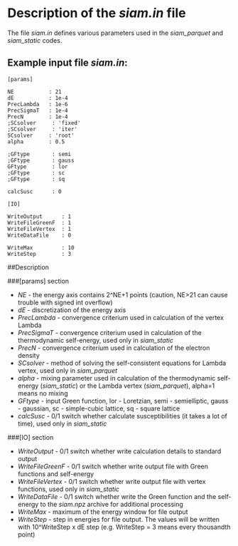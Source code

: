 Description of the *siam.in* file
================================

The file *siam.in* defines various parameters used in the *siam_parquet* and *siam_static* codes.

## Example input file *siam.in*:
```
[params]

NE           : 21
dE           : 1e-4
PrecLambda   : 1e-6
PrecSigmaT   : 1e-4
PrecN        : 1e-4
;SCsolver     : 'fixed'
;SCsolver     : 'iter'
SCsolver     : 'root'
alpha        : 0.5

;GFtype       : semi
;GFtype       : gauss
GFtype        : lor
;GFtype       : sc
;GFtype       : sq

calcSusc      : 0

[IO]

WriteOutput      : 1
WriteFileGreenF  : 1
WriteFileVertex  : 1
WriteDataFile    : 0

WriteMax         : 10
WriteStep        : 3
```
  
##Description

###[params] section

- *NE* - the energy axis contains 2^NE+1 points (caution, NE>21 can cause trouble with signed int overflow)  
- *dE* - discretization of the energy axis  
- *PrecLambda* - convergence criterium used in calculation of the vertex Lambda  
- *PrecSigmaT* - convergence criterium used in calculation of the thermodynamic self-energy, used only in *siam_static*  
- *PrecN* - convergence criterium used in calculation of the electron density  
- *SCsolver* - method of solving the self-consistent equations for Lambda vertex, used only in *siam_parquet*  
- *alpha* - mixing parameter used in calculation of the thermodynamic self-energy (*siam_static*) or 
the Lambda vertex (*siam_parquet*), alpha=1 means no mixing  
- *GFtype* - input Green function, lor - Loretzian, semi - semielliptic, gauss - gaussian, 
sc - simple-cubic lattice, sq - square lattice  
- *calcSusc* - 0/1 switch whether calculate susceptibilities (it takes a lot of time), used only in *siam_static*  

###[IO] section

- *WriteOutput* - 0/1 switch whether write calculation details to standard output  
- *WriteFileGreenF* - 0/1 switch whether write output file with Green functions and self-energy  
- *WriteFileVertex* - 0/1 switch whether write output file with vertex functions, used only in *siam_static*  
- *WriteDataFile* - 0/1 switch whether write the Green function and the self-energy to 
the *siam.npz* archive for additional processing  
- *WriteMax* - maximum of the energy window for file output  
- *WriteStep* - step in energies for file output. The values will be written with 10^WriteStep x dE step 
(e.g. WriteStep = 3 means every thousandth point)  

